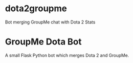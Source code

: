 # dota2groupme
Bot merging GroupMe chat with Dota 2 Stats

<h1> GroupMe Dota Bot </h1>

A small Flask Python bot which merges Dota 2 and GroupMe.
